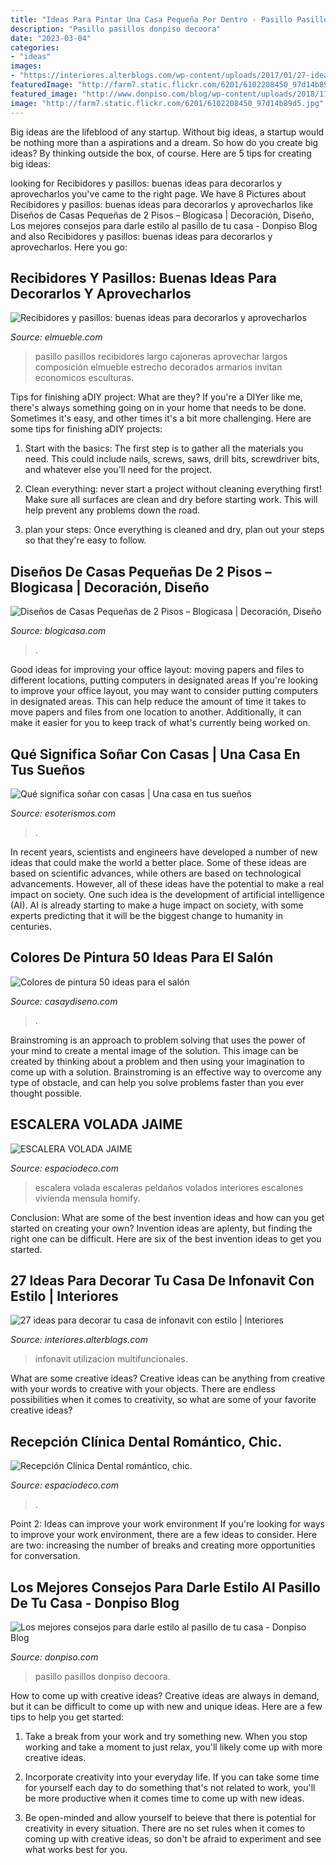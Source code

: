 ```yaml
---
title: "Ideas Para Pintar Una Casa Pequeña Por Dentro - Pasillo Pasillos Recibidores Largo Cajoneras Aprovechar Largos Composición Elmueble Estrecho Decorados Armarios Invitan Economicos Esculturas"
description: "Pasillo pasillos donpiso decoora"
date: "2023-03-04"
categories:
- "ideas"
images:
- "https://interiores.alterblogs.com/wp-content/uploads/2017/01/27-ideas-para-decorar-tu-casa-de-infonavit-con-estilo-11.jpg"
featuredImage: "http://farm7.static.flickr.com/6201/6102208450_97d14b89d5.jpg"
featured_image: "http://www.donpiso.com/blog/wp-content/uploads/2018/11/poasillo.png"
image: "http://farm7.static.flickr.com/6201/6102208450_97d14b89d5.jpg"
---
```



Big ideas are the lifeblood of any startup. Without big ideas, a startup would be nothing more than a aspirations and a dream. So how do you create big ideas? By thinking outside the box, of course. Here are 5 tips for creating big ideas: 

	

		
looking for Recibidores y pasillos: buenas ideas para decorarlos y aprovecharlos you've came to the right page. We have 8 Pictures about Recibidores y pasillos: buenas ideas para decorarlos y aprovecharlos like Diseños de Casas Pequeñas de 2 Pisos – Blogicasa | Decoración, Diseño, Los mejores consejos para darle estilo al pasillo de tu casa - Donpiso Blog and also Recibidores y pasillos: buenas ideas para decorarlos y aprovecharlos. Here you go:
		
    
## Recibidores Y Pasillos: Buenas Ideas Para Decorarlos Y Aprovecharlos

<img loading=lazy src="https://www.elmueble.com/medio/2016/11/03/pasillo-hacia-el-comedor-con-mueble-bajo-y-composicion-de-cuadros_830a6cda.jpg" onerror="this.onerror=null;this.src='https://tse2.mm.bing.net/th?id=OIP.kyU-FckyYR6voCp44YyOuQHaKM&amp;pid=15.1';" alt="Recibidores y pasillos: buenas ideas para decorarlos y aprovecharlos">

_Source: elmueble.com_

>pasillo pasillos recibidores largo cajoneras aprovechar largos composición elmueble estrecho decorados armarios invitan economicos esculturas. 

	

Tips for finishing aDIY project: What are they?
If you're a DIYer like me, there's always something going on in your home that needs to be done. Sometimes it's easy, and other times it's a bit more challenging. Here are some tips for finishing aDIY projects:
1. Start with the basics: The first step is to gather all the materials you need. This could include nails, screws, saws, drill bits, screwdriver bits, and whatever else you'll need for the project.

2. Clean everything: never start a project without cleaning everything first! Make sure all surfaces are clean and dry before starting work. This will help prevent any problems down the road.

3. plan your steps: Once everything is cleaned and dry, plan out your steps so that they're easy to follow.

    
## Diseños De Casas Pequeñas De 2 Pisos – Blogicasa | Decoración, Diseño

<img loading=lazy src="http://farm7.static.flickr.com/6201/6102208450_97d14b89d5.jpg" onerror="this.onerror=null;this.src='https://tse2.mm.bing.net/th?id=OIP.LWkI-9UAwv8TEEnO4EAsAgHaGW&amp;pid=15.1';" alt="Diseños de Casas Pequeñas de 2 Pisos – Blogicasa | Decoración, Diseño">

_Source: blogicasa.com_

>. 

	

Good ideas for improving your office layout: moving papers and files to different locations, putting computers in designated areas
If you're looking to improve your office layout, you may want to consider putting computers in designated areas. This can help reduce the amount of time it takes to move papers and files from one location to another. Additionally, it can make it easier for you to keep track of what's currently being worked on.

    
## Qué Significa Soñar Con Casas | Una Casa En Tus Sueños

<img loading=lazy src="https://esoterismos.com/wp-content/uploads/2015/03/sonar-con-una-casa-en-llamas-600x360.jpg" onerror="this.onerror=null;this.src='https://tse2.mm.bing.net/th?id=OIP.dUuhD9-KXXM_80fs13MlMQHaEc&amp;pid=15.1';" alt="Qué significa soñar con casas | Una casa en tus sueños">

_Source: esoterismos.com_

>. 

	

In recent years, scientists and engineers have developed a number of new ideas that could make the world a better place. Some of these ideas are based on scientific advances, while others are based on technological advancements. However, all of these ideas have the potential to make a real impact on society. One such idea is the development of artificial intelligence (AI). AI is already starting to make a huge impact on society, with some experts predicting that it will be the biggest change to humanity in centuries.

    
## Colores De Pintura 50 Ideas Para El Salón

<img loading=lazy src="https://casaydiseno.com/wp-content/uploads/2015/11/Kristina-Wolf-salon-pared-pintada-amarillo.jpeg" onerror="this.onerror=null;this.src='https://tse2.mm.bing.net/th?id=OIP.7xqnLzO05ujYtIWSNfsF-QHaHa&amp;pid=15.1';" alt="Colores de pintura 50 ideas para el salón">

_Source: casaydiseno.com_

>. 

	

Brainstroming is an approach to problem solving that uses the power of your mind to create a mental image of the solution. This image can be created by thinking about a problem and then using your imagination to come up with a solution. Brainstroming is an effective way to overcome any type of obstacle, and can help you solve problems faster than you ever thought possible.

    
## ESCALERA VOLADA JAIME

<img loading=lazy src="https://www.espaciodeco.com/img/photos/000/240/482/ESCALERAPLANTABAJA_large.jpg" onerror="this.onerror=null;this.src='https://tse2.mm.bing.net/th?id=OIP.kVcBLBEYuKSL1hmnkUefDgHaJ4&amp;pid=15.1';" alt="ESCALERA VOLADA JAIME">

_Source: espaciodeco.com_

>escalera volada escaleras peldaños volados interiores escalones vivienda mensula homify. 

	

Conclusion: What are some of the best invention ideas and how can you get started on creating your own?
Invention ideas are aplenty, but finding the right one can be difficult. Here are six of the best invention ideas to get you started.

    
## 27 Ideas Para Decorar Tu Casa De Infonavit Con Estilo | Interiores

<img loading=lazy src="https://interiores.alterblogs.com/wp-content/uploads/2017/01/27-ideas-para-decorar-tu-casa-de-infonavit-con-estilo-11.jpg" onerror="this.onerror=null;this.src='https://tse1.mm.bing.net/th?id=OIP.2d-JJmlWVVsAK2yMoAcZhQHaFj&amp;pid=15.1';" alt="27 ideas para decorar tu casa de infonavit con estilo | Interiores">

_Source: interiores.alterblogs.com_

>infonavit utilizacion multifuncionales. 

	

What are some creative ideas?
Creative ideas can be anything from creative with your words to creative with your objects. There are endless possibilities when it comes to creativity, so what are some of your favorite creative ideas?

    
## Recepción Clínica Dental Romántico, Chic.

<img loading=lazy src="https://www.espaciodeco.com/img/photos/000/228/843/_MG_6018_large.jpg" onerror="this.onerror=null;this.src='https://tse4.mm.bing.net/th?id=OIP.ejOb9TCCatu_JdRxmqwyvwHaK-&amp;pid=15.1';" alt="Recepción Clínica Dental romántico, chic.">

_Source: espaciodeco.com_

>. 

	

Point 2: Ideas can improve your work environment
If you're looking for ways to improve your work environment, there are a few ideas to consider. Here are two: increasing the number of breaks and creating more opportunities for conversation.

    
## Los Mejores Consejos Para Darle Estilo Al Pasillo De Tu Casa - Donpiso Blog

<img loading=lazy src="http://www.donpiso.com/blog/wp-content/uploads/2018/11/poasillo.png" onerror="this.onerror=null;this.src='https://tse2.mm.bing.net/th?id=OIP.56WbD3E0TTh8-h6DSvlIAAHaDp&amp;pid=15.1';" alt="Los mejores consejos para darle estilo al pasillo de tu casa - Donpiso Blog">

_Source: donpiso.com_

>pasillo pasillos donpiso decoora. 

	

How to come up with creative ideas?
Creative ideas are always in demand, but it can be difficult to come up with new and unique ideas. Here are a few tips to help you get started:
1. Take a break from your work and try something new. When you stop working and take a moment to just relax, you'll likely come up with more creative ideas.

2. Incorporate creativity into your everyday life. If you can take some time for yourself each day to do something that's not related to work, you'll be more productive when it comes time to come up with new ideas.

3. Be open-minded and allow yourself to beieve that there is potential for creativity in every situation. There are no set rules when it comes to coming up with creative ideas, so don't be afraid to experiment and see what works best for you.

